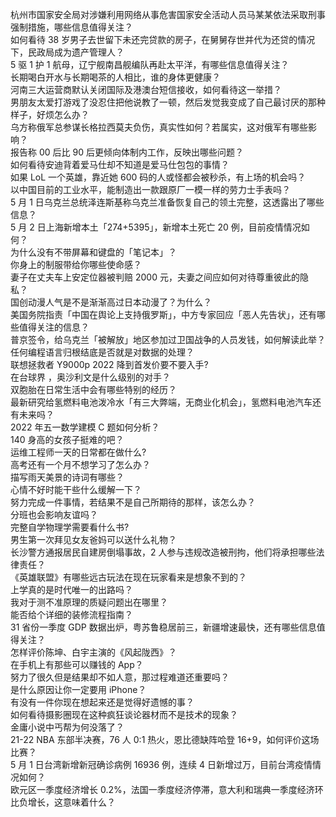 杭州市国家安全局对涉嫌利用网络从事危害国家安全活动人员马某某依法采取刑事强制措施，哪些信息值得关注？  
如何看待 38 岁男子去世留下未还完贷款的房子，在舅舅存世并代为还贷的情况下，民政局成为遗产管理人？  
5 驱 1 护 1 航母，辽宁舰南昌舰编队再赴太平洋，有哪些信息值得关注？  
长期喝白开水与长期喝茶的人相比，谁的身体更健康？  
河南三大运营商默认关闭国际及港澳台短信接收，如何看待这一举措？  
男朋友太爱打游戏了没忍住把他说教了一顿，然后发觉我变成了自己最讨厌的那种样子，好烦怎么办？  
乌方称俄军总参谋长格拉西莫夫负伤，真实性如何？若属实，这对俄军有哪些影响？  
报告称 00 后比 90 后更倾向体制内工作，反映出哪些问题？  
如何看待安迪背着爱马仕却不知道是爱马仕包包的事情？  
如果 LoL 一个英雄，靠近她 600 码的人或怪都会被秒杀，有上场的机会吗？  
以中国目前的工业水平，能制造出一款跟原厂一模一样的劳力士手表吗？  
5 月 1 日乌克兰总统泽连斯基称乌克兰准备恢复自己的领土完整，这透露出了哪些信息？  
5 月 2 日上海新增本土「274+5395」，新增本土死亡 20 例，目前疫情情况如何？  
为什么没有不带屏幕和键盘的「笔记本」？  
你身上的制服带给你哪些使命感？  
妻子在丈夫车上安定位器被判赔 2000 元，夫妻之间应如何对待尊重彼此的隐私？  
国创动漫人气是不是渐渐高过日本动漫了？为什么？  
美国务院指责「中国在舆论上支持俄罗斯」，中方专家回应「恶人先告状」，还有哪些值得关注的信息？  
普京签令，给乌克兰「被解放」地区参加过卫国战争的人员发钱，如何解读此举？  
任何编程语言归根结底是否就是对数据的处理？  
联想拯救者 Y9000p 2022 降到首发价要不要入手?  
在台球界 ，奥沙利文是什么级别的对手？  
双胞胎在日常生活中会有哪些特别的经历？  
最新研究给氢燃料电池泼冷水「有三大弊端，无商业化机会」，氢燃料电池汽车还有未来吗？  
2022 年五一数学建模 C 题如何分析？  
140 身高的女孩子挺难的吧？  
运维工程师一天的日常都在做什么?  
高考还有一个月不想学习了怎么办？  
描写雨天美景的诗词有哪些？  
心情不好时能干些什么缓解一下？  
努力完成一件事情，若结果不是自己所期待的那样，该怎么办？  
分班也会影响友谊吗？  
完整自学物理学需要看什么书?  
男生第一次拜见女友爸妈可以送什么礼物？  
长沙警方通报居民自建房倒塌事故，2 人参与违规改造被刑拘，他们将承担哪些法律责任？  
《英雄联盟》有哪些远古玩法在现在玩家看来是想象不到的？  
上学真的是时代唯一的出路吗？  
我对于测不准原理的质疑问题出在哪里？  
能否给个详细的装修流程指南？  
31 省份一季度 GDP 数据出炉，粤苏鲁稳居前三，新疆增速最快，还有哪些信息值得关注？  
怎样评价陈坤、白宇主演的《风起陇西》？  
在手机上有那些可以赚钱的 App？  
努力了很久但是结果却不如人意，那过程难道还重要吗？  
是什么原因让你一定要用 iPhone？  
有没有一件你现在想起来还是觉得好遗憾的事？  
如何看待摄影圈现在这种疯狂谈论器材而不是技术的现象？  
金庸小说中丐帮为何没落了？  
21-22 NBA 东部半决赛，76 人 0:1 热火，恩比德缺阵哈登 16+9，如何评价这场比赛？  
5 月 1 日台湾新增新冠确诊病例 16936 例，连续 4 日新增过万，目前台湾疫情情况如何？  
欧元区一季度经济增长 0.2%，法国一季度经济停滞，意大利和瑞典一季度经济环比负增长，这意味着什么？  
